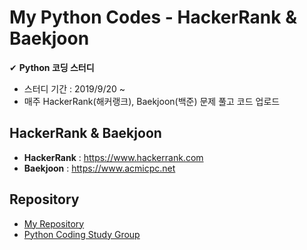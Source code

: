 # My Python Codes - HackerRank & Baekjoon
✔ **Python 코딩 스터디**
- 스터디 기간 : 2019/9/20 ~ 
- 매주 HackerRank(해커랭크), Baekjoon(백준) 문제 풀고 코드 업로드


## HackerRank & Baekjoon
- **HackerRank** : https://www.hackerrank.com
- **Baekjoon** : https://www.acmicpc.net

## Repository
- [My Repository](https://github.com/lxzun/Hellow_world)
- [Python Coding Study Group](https://github.com/Nayoung1124/Hackerrank)


